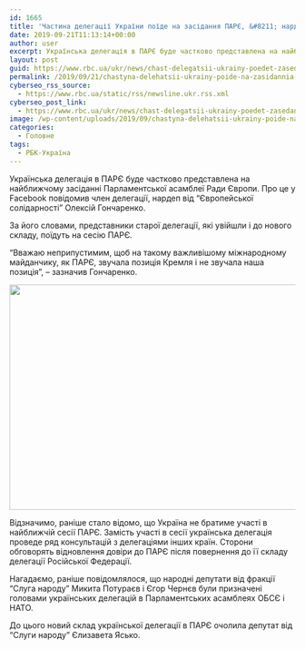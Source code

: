 ```yaml
---
id: 1665
title: 'Частина делегації України поїде на засідання ПАРЄ, &#8211; нардеп'
date: 2019-09-21T11:13:14+00:00
author: user
excerpt: Українська делегація в ПАРЄ буде частково представлена ​​на найближчому засіданні Парламентської асамблеї Ради Європи. Про це у Facebook повідомив член делегації,...
layout: post
guid: https://www.rbc.ua/ukr/news/chast-delegatsii-ukrainy-poedet-zasedanie-1569063111.html
permalink: /2019/09/21/chastyna-delehatsii-ukrainy-poide-na-zasidannia-parye-nardep/
cyberseo_rss_source:
  - https://www.rbc.ua/static/rss/newsline.ukr.rss.xml
cyberseo_post_link:
  - https://www.rbc.ua/ukr/news/chast-delegatsii-ukrainy-poedet-zasedanie-1569063111.html
image: /wp-content/uploads/2019/09/chastyna-delehatsii-ukrainy-poide-na-zasidannia-parye-nardep.jpg
categories:
  - Головне
tags:
  - РБК-Україна
---
```

Українська делегація в ПАРЄ буде частково представлена ​​на найближчому засіданні Парламентської асамблеї Ради Європи. Про це у Facebook повідомив член делегації, нардеп від &#8220;Європейської солідарності&#8221; Олексій Гончаренко.

За його словами, представники старої делегації, які увійшли і до нового складу, поїдуть на сесію ПАРЄ.

&#8220;Вважаю неприпустимим, щоб на такому важливішому міжнародному майданчику, як ПАРЄ, звучала позиція Кремля і не звучала наша позиція&#8221;, &#8211; зазначив Гончаренко.

<p style="text-align: center">
  <img alt="" height="397" src="/static/ckef/img/Screenshot_3_752.jpg" width="524" />
</p></p> 

Відзначимо, раніше стало відомо, що Україна не братиме участі в найближчій сесії ПАРЄ. Замість участі в сесії українська делегація проведе ряд консультацій з делегаціями інших країн. Сторони обговорять відновлення довіри до ПАРЄ після повернення до її складу делегації Російської Федерації.

Нагадаємо, раніше повідомлялося, що народні депутати від фракції &#8220;Слуга народу&#8221; Микита Потураєв і Єгор Чернєв були призначені головами українських делегацій в Парламентських асамблеях ОБСЄ і НАТО.

До цього новий склад української делегації в ПАРЄ очолила депутат від &#8220;Слуги народу&#8221; Єлизавета Ясько.